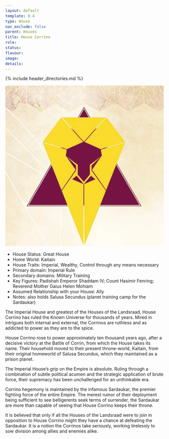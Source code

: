 ```yaml
---
layout: default
template: 0.4
type: House
nav_exclude: false
parent: Houses
title: House Corrino
role: 
status: 
flavour: 
image: 
details:
---
```


{% include header_directories.md %}

![](../../imgs/EyInavZWEAEM_0J.png)
- House Status: Great House  
- Home World: Kaitain  
- House Traits: Imperial, Wealthy, Control through any means necessary  
- Primary domain: Imperial Rule  
- Secondary domains: Military Training  
- Key Figures: Padishah Emperor Shaddam IV; Count Hasimir Fenring; Reverend Mother Gaius Helen Mohiam  
- Assumed Relationship with your House: Ally  
- Notes: also holds Salusa Secundus (planet training camp for the Sardaukar)  

The Imperial House and greatest of the Houses of the Landsraad, House Corrino has ruled the Known Universe for thousands of years. Mired in intrigues both internal and
external, the Corrinos are ruthless and as addicted to power as they are to the spice.  

House Corrino rose to power approximately ten thousand years ago, after a decisive victory at the Battle of Corrin, from which the House takes its name. Their household
moved to their present throne-world, Kaitain, from their original homeworld of Salusa Secundus, which they maintained as a prison planet.  

The Imperial House’s grip on the Empire is absolute. Ruling through a combination of subtle political acumen and the strategic application of brute force, their supremacy has been unchallenged for an unthinkable era.  

Corrino hegemony is maintained by the infamous Sardaukar, the premier fighting force of the entire Empire. The merest rumor of their deployment being sufficient
to see belligerents seek terms of surrender, the Sardaukar are more than capable of seeing that House Corrino keeps their throne.  

It is believed that only if all the Houses of the Landsraad were to join in opposition to House Corrino might they have a chance at defeating the Sardaukar. It is a notion the
Corrinos take seriously, working tirelessly to sow division among allies and enemies alike.  
